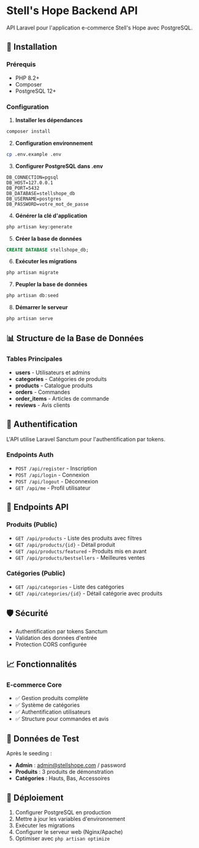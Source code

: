 # Stell's Hope Backend API

API Laravel pour l'application e-commerce Stell's Hope avec PostgreSQL.

## 🚀 Installation

### Prérequis
- PHP 8.2+
- Composer
- PostgreSQL 12+

### Configuration

1. **Installer les dépendances**
```bash
composer install
```

2. **Configuration environnement**
```bash
cp .env.example .env
```

3. **Configurer PostgreSQL dans .env**
```env
DB_CONNECTION=pgsql
DB_HOST=127.0.0.1
DB_PORT=5432
DB_DATABASE=stellshope_db
DB_USERNAME=postgres
DB_PASSWORD=votre_mot_de_passe
```

4. **Générer la clé d'application**
```bash
php artisan key:generate
```

5. **Créer la base de données**
```sql
CREATE DATABASE stellshope_db;
```

6. **Exécuter les migrations**
```bash
php artisan migrate
```

7. **Peupler la base de données**
```bash
php artisan db:seed
```

8. **Démarrer le serveur**
```bash
php artisan serve
```

## 📊 Structure de la Base de Données

### Tables Principales
- **users** - Utilisateurs et admins
- **categories** - Catégories de produits  
- **products** - Catalogue produits
- **orders** - Commandes
- **order_items** - Articles de commande
- **reviews** - Avis clients

## 🔐 Authentification

L'API utilise Laravel Sanctum pour l'authentification par tokens.

### Endpoints Auth
- `POST /api/register` - Inscription
- `POST /api/login` - Connexion
- `POST /api/logout` - Déconnexion
- `GET /api/me` - Profil utilisateur

## 📱 Endpoints API

### Produits (Public)
- `GET /api/products` - Liste des produits avec filtres
- `GET /api/products/{id}` - Détail produit
- `GET /api/products/featured` - Produits mis en avant
- `GET /api/products/bestsellers` - Meilleures ventes

### Catégories (Public)
- `GET /api/categories` - Liste des catégories
- `GET /api/categories/{id}` - Détail catégorie avec produits

## 🛡️ Sécurité

- Authentification par tokens Sanctum
- Validation des données d'entrée
- Protection CORS configurée

## 📈 Fonctionnalités

### E-commerce Core
- ✅ Gestion produits complète
- ✅ Système de catégories
- ✅ Authentification utilisateurs
- ✅ Structure pour commandes et avis

## 📝 Données de Test

Après le seeding :
- **Admin** : admin@stellshope.com / password
- **Produits** : 3 produits de démonstration
- **Catégories** : Hauts, Bas, Accessoires

## 🚀 Déploiement

1. Configurer PostgreSQL en production
2. Mettre à jour les variables d'environnement
3. Exécuter les migrations
4. Configurer le serveur web (Nginx/Apache)
5. Optimiser avec `php artisan optimize`